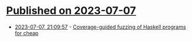 # [Published on 2023-07-07](index.md)

* [2023-07-07, 21:09:57](https://lobste.rs/s/lumax9/coverage_guided_fuzzing_haskell) - [Coverage-guided fuzzing of Haskell programs for cheap](https://www.tweag.io/blog/2023-06-15-ghc-libfuzzer/)
